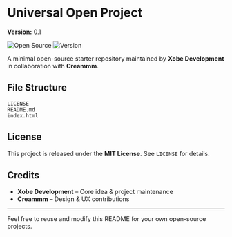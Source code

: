 # Universal Open Project
**Version:** 0.1

![Open Source](https://img.shields.io/badge/open--source-true-brightgreen)
![Version](https://img.shields.io/badge/version-0.1-blue)

A minimal open-source starter repository maintained by **Xobe Development** in collaboration with **Creammm**.

## File Structure
```
LICENSE
README.md
index.html
```

## License
This project is released under the **MIT License**. See `LICENSE` for details.

## Credits
- **Xobe Development** – Core idea & project maintenance  
- **Creammm** – Design & UX contributions

---

Feel free to reuse and modify this README for your own open-source projects.
